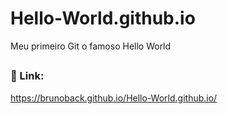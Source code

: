 # Hello-World.github.io
Meu primeiro Git o famoso Hello World
##
### 🔗 Link:

https://brunoback.github.io/Hello-World.github.io/
